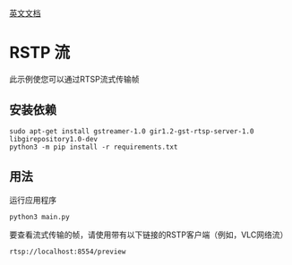 [英文文档](README.md)

# RSTP 流

此示例使您可以通过RTSP流式传输帧

## 安装依赖

```
sudo apt-get install gstreamer-1.0 gir1.2-gst-rtsp-server-1.0 libgirepository1.0-dev
python3 -m pip install -r requirements.txt
```

## 用法

运行应用程序

```
python3 main.py
```

要查看流式传输的帧，请使用带有以下链接的RSTP客户端（例如，VLC网络流）

```
rtsp://localhost:8554/preview
```

